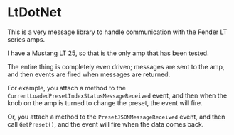 # LtDotNet

This is a very message library to handle communication with the Fender LT series amps.

I have a Mustang LT 25, so that is the only amp that has been tested.

The entire thing is completely even driven; messages are sent to the amp, and then events are fired when messages are returned.

For example, you attach a method to the `CurrentLoadedPresetIndexStatusMessageReceived` event, and then when the knob on the amp is turned to change the preset, the event will fire.

Or, you attach a method to the `PresetJSONMessageReceived` event, and then call `GetPreset()`, and the event will fire when the data comes back.